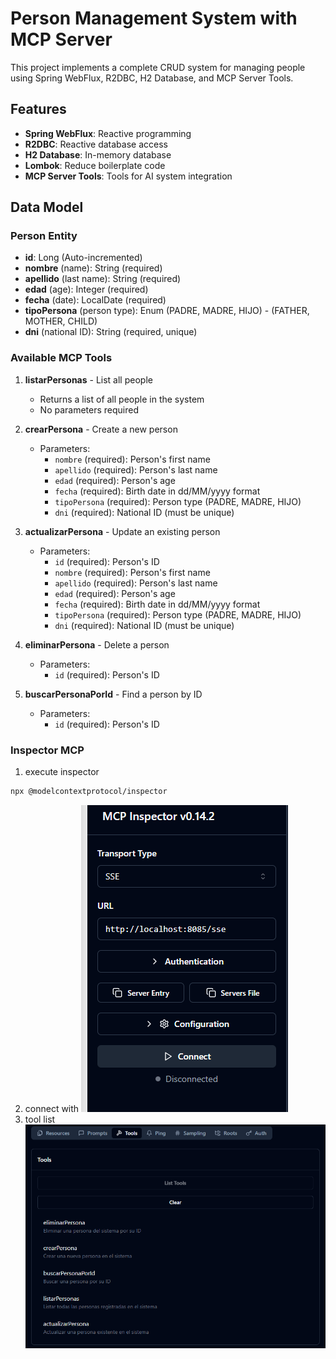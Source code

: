 # Person Management System with MCP Server

This project implements a complete CRUD system for managing people using Spring WebFlux, R2DBC, H2 Database, and MCP Server Tools.

## Features

- **Spring WebFlux**: Reactive programming
- **R2DBC**: Reactive database access
- **H2 Database**: In-memory database
- **Lombok**: Reduce boilerplate code
- **MCP Server Tools**: Tools for AI system integration

## Data Model

### Person Entity
- **id**: Long (Auto-incremented)
- **nombre** (name): String (required)
- **apellido** (last name): String (required)
- **edad** (age): Integer (required)
- **fecha** (date): LocalDate (required)
- **tipoPersona** (person type): Enum (PADRE, MADRE, HIJO) - (FATHER, MOTHER, CHILD)
- **dni** (national ID): String (required, unique)


### Available MCP Tools

1. **listarPersonas** - List all people
   - Returns a list of all people in the system
   - No parameters required

2. **crearPersona** - Create a new person
   - Parameters:
     - `nombre` (required): Person's first name
     - `apellido` (required): Person's last name
     - `edad` (required): Person's age
     - `fecha` (required): Birth date in dd/MM/yyyy format
     - `tipoPersona` (required): Person type (PADRE, MADRE, HIJO)
     - `dni` (required): National ID (must be unique)

3. **actualizarPersona** - Update an existing person
   - Parameters:
     - `id` (required): Person's ID
     - `nombre` (required): Person's first name
     - `apellido` (required): Person's last name
     - `edad` (required): Person's age
     - `fecha` (required): Birth date in dd/MM/yyyy format
     - `tipoPersona` (required): Person type (PADRE, MADRE, HIJO)
     - `dni` (required): National ID (must be unique)

4. **eliminarPersona** - Delete a person
   - Parameters:
     - `id` (required): Person's ID

5. **buscarPersonaPorId** - Find a person by ID
   - Parameters:
     - `id` (required): Person's ID

### Inspector MCP
1. execute inspector
```bash
npx @modelcontextprotocol/inspector
```
2. connect with
![setting](docs/img/setting.png)
3. tool list
![setting](docs/img/tools.png)